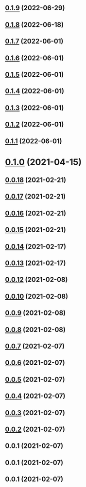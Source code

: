 ## [0.1.9](https://github.com/AliLozano/vue-beans/compare/v0.1.8...v0.1.9) (2022-06-29)



## [0.1.8](https://github.com/AliLozano/vue-beans/compare/v0.1.7...v0.1.8) (2022-06-18)



## [0.1.7](https://github.com/AliLozano/vue-beans/compare/v0.1.6...v0.1.7) (2022-06-01)



## [0.1.6](https://github.com/AliLozano/vue-beans/compare/v0.1.5...v0.1.6) (2022-06-01)



## [0.1.5](https://github.com/AliLozano/vue-beans/compare/v0.1.2...v0.1.5) (2022-06-01)



## [0.1.4](https://github.com/AliLozano/vue-beans/compare/v0.1.2...v0.1.4) (2022-06-01)



## [0.1.3](https://github.com/AliLozano/vue-beans/compare/v0.1.2...v0.1.3) (2022-06-01)



## [0.1.2](https://github.com/AliLozano/vue-beans/compare/v0.1.1...v0.1.2) (2022-06-01)



## [0.1.1](https://github.com/AliLozano/vue-beans/compare/v0.1.0...v0.1.1) (2022-06-01)



# [0.1.0](https://github.com/AliLozano/vue-beans/compare/v0.0.18...v0.1.0) (2021-04-15)



## [0.0.18](https://github.com/AliLozano/vue-beans/compare/v0.0.17...v0.0.18) (2021-02-21)



## [0.0.17](https://github.com/AliLozano/vue-beans/compare/v0.0.16...v0.0.17) (2021-02-21)



## [0.0.16](https://github.com/AliLozano/vue-beans/compare/v0.0.14...v0.0.16) (2021-02-21)



## [0.0.15](https://github.com/AliLozano/vue-beans/compare/v0.0.14...v0.0.15) (2021-02-21)



## [0.0.14](https://github.com/AliLozano/vue-beans/compare/v0.0.13...v0.0.14) (2021-02-17)



## [0.0.13](https://github.com/AliLozano/vue-beans/compare/v0.0.12...v0.0.13) (2021-02-17)



## [0.0.12](https://github.com/AliLozano/vue-beans/compare/v0.0.10...v0.0.12) (2021-02-08)



## [0.0.10](https://github.com/AliLozano/vue-beans/compare/v0.0.9...v0.0.10) (2021-02-08)



## [0.0.9](https://github.com/AliLozano/vue-beans/compare/v0.0.8...v0.0.9) (2021-02-08)



## [0.0.8](https://github.com/AliLozano/vue-beans/compare/v0.0.7...v0.0.8) (2021-02-08)



## [0.0.7](https://github.com/AliLozano/vue-beans/compare/v0.0.6...v0.0.7) (2021-02-07)



## [0.0.6](https://github.com/AliLozano/vue-beans/compare/v0.0.5...v0.0.6) (2021-02-07)



## [0.0.5](https://github.com/AliLozano/vue-beans/compare/v0.0.4...v0.0.5) (2021-02-07)



## [0.0.4](https://github.com/AliLozano/vue-beans/compare/v0.0.2...v0.0.4) (2021-02-07)



## [0.0.3](https://github.com/AliLozano/vue-beans/compare/v0.0.2...v0.0.3) (2021-02-07)



## [0.0.2](https://github.com/AliLozano/vue-beans/compare/v0.0.1...v0.0.2) (2021-02-07)



## 0.0.1 (2021-02-07)



## 0.0.1 (2021-02-07)



## 0.0.1 (2021-02-07)



